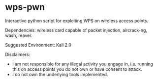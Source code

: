 # wps-pwn
Interactive python script for exploiting WPS on wireless access points.

Dependencies: wireless card capable of packet injection, aircrack-ng, wash, reaver.

Suggested Environment: Kali 2.0

Disclaimers: 
- I am not responsible for any illegal activity you engage in, i.e. running this on access points you do not own or have consent to attack. 
- I do not own the underlying tools implemented.
